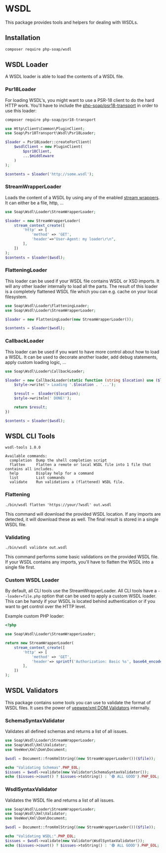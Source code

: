 # WSDL

This package provides tools and helpers for dealing with WSDLs.


## Installation

```bash
composer require php-soap/wsdl
```

## WSDL Loader

A WSDL loader is able to load the contents of a WSDL file.

### Psr18Loader

For loading WSDL's, you might want to use a PSR-18 client to do the hard HTTP work.
You'll have to include the [php-soap/psr18-transport](https://github.com/php-soap/psr18-transport/#psr18loader) in order to use this loader:

```sh
composer require php-soap/psr18-transport
```

```php
use Http\Client\Common\PluginClient;
use Soap\Psr18Transport\Wsdl\Psr18Loader;

$loader = Psr18Loader::createForClient(
    $wsdlClient = new PluginClient(
        $psr18Client,
        ...$middleware
    )
);

$contents = $loader('http://some.wsdl');
```


### StreamWrapperLoader

Loads the content of a WSDL by using any of the enabled [stream wrappers](https://www.php.net/manual/en/wrappers.php).
It can either be a file, http, ...

```php
use Soap\Wsdl\Loader\StreamWrapperLoader;

$loader = new StreamWrapperLoader(
    stream_context_create([
        'http' => [
            'method' => 'GET',
            'header'=>"User-Agent: my loader\r\n",
        ],        
    ])
);
$contents = $loader($wsdl);
```

### FlatteningLoader

This loader can be used if your WSDL file contains WSDL or XSD imports.
It will any other loader internally to load all the parts.
The result of this loader is a completely flattened WSDL file which you can e.g. cache on your local filesystem.

```php
use Soap\Wsdl\Loader\FlatteningLoader;
use Soap\Wsdl\Loader\StreamWrapperLoader;

$loader = new FlatteningLoader(new StreamWrapperLoader());

$contents = $loader($wsdl);
```

### CallbackLoader

This loader can be used if you want to have more control about how to load a WSDL.
It can be used to decorate another loader, add debug statements, apply custom loading logic, ...

```php
use Soap\Wsdl\Loader\CallbackLoader;

$loader = new CallbackLoader(static function (string $location) use ($loader, $style): string {
    $style->write('> Loading '.$location . '...');

    $result =  $loader($location);
    $style->writeln(' DONE!');

    return $result;
})

$contents = $loader($wsdl);
```

## WSDL CLI Tools

```
wsdl-tools 1.0.0

Available commands:
  completion  Dump the shell completion script
  flatten     Flatten a remote or local WSDL file into 1 file that contains all includes.
  help        Display help for a command
  list        List commands
  validate    Run validations a (flattened) WSDL file.
```

### Flattening

```
./bin/wsdl flatten 'https://your/?wsdl' out.wsdl
```

This command will download the provided WSDL location.
If any imports are detected, it will download these as well.
The final result is stored in a single WSDL file.

### Validating

```
./bin/wsdl validate out.wsdl
```

This command performs some basic validations on the provided WSDL file.
If your WSDL contains any imports, you'll have to flatten the WSDL into a single file first.

### Custom WSDL Loader

By default, all CLI tools use the StreamWrapperLoader.
All CLI tools have a `--loader=file.php` option that can be used to apply a custom WSDL loader.
This can be handy if your WSDL is located behind authentication or if you want to get control over the HTTP level.

Example custom PHP loader:

```php
<?php

use Soap\Wsdl\Loader\StreamWrapperLoader;

return new StreamWrapperLoader(
    stream_context_create([
        'http' => [
            'method' => 'GET',
            'header'=> sprintf('Authorization: Basic %s', base64_encode('username:password')),
        ],        
    ])
);
```

## WSDL Validators

This package contains some tools you can use to validate the format of WSDL files.
It uses the power of [veewee/xml DOM Validators](https://github.com/veewee/xml/blob/master/docs/dom.md#validators) internally.

### SchemaSyntaxValidator

Validates all defined schemas and returns a list of all issues.

```php
use Soap\Wsdl\Loader\StreamWrapperLoader;
use Soap\Wsdl\Xml\Validator;
use VeeWee\Xml\Dom\Document;

$wsdl = Document::fromXmlString((new StreamWrapperLoader())($file));

echo "Validating Schemas".PHP_EOL;
$issues = $wsdl->validate(new Validator\SchemaSyntaxValidator());
echo ($issues->count() ? $issues->toString() : '🟢 ALL GOOD').PHP_EOL;
```

### WsdlSyntaxValidator

Validates the WSDL file and returns a list of all issues.

```php
use Soap\Wsdl\Loader\StreamWrapperLoader;
use Soap\Wsdl\Xml\Validator;
use VeeWee\Xml\Dom\Document;

$wsdl = Document::fromXmlString((new StreamWrapperLoader())($file));

echo "Validating WSDL:".PHP_EOL;
$issues = $wsdl->validate(new Validator\WsdlSyntaxValidator());
echo ($issues->count() ? $issues->toString() : '🟢 ALL GOOD').PHP_EOL;
